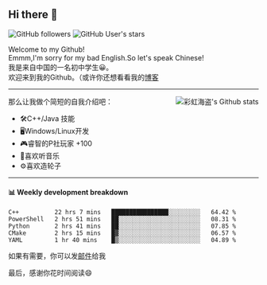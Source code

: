 ## Hi there 👋

![GitHub followers](https://img.shields.io/github/followers/mingmoe?style=social)
![GitHub User's stars](https://img.shields.io/github/stars/GOSCPS?style=social)

Welcome to my Github!  
Emmm,I'm sorry for my bad English.So let's speak Chinese!  
我是来自中国的一名初中学生😀。  
欢迎来到我的Github。（或许你还想看看我的[博客](https://blog.kawayi.moe/)
<hr>

<div align="right"><img alt="彩虹海盗's Github stats" align="right" src="https://github-readme-stats.vercel.app/api?username=mingmoe"/></div>

那么让我做个简短的自我介绍吧：  
+ 🛠️C++/Java 技能  
+ 🖥️Windows/Linux开发  
+ 🎮睿智的P社玩家 +100  
+ 🎵喜欢听音乐  
+ ⚙️喜欢造轮子
<hr>

#### 📊 Weekly development breakdown
<!--START_SECTION:waka-->
```text
C++          22 hrs 7 mins   ████████████████░░░░░░░░░   64.42 % 
PowerShell   2 hrs 51 mins   ██░░░░░░░░░░░░░░░░░░░░░░░   08.31 % 
Python       2 hrs 41 mins   ██░░░░░░░░░░░░░░░░░░░░░░░   07.85 % 
CMake        2 hrs 15 mins   █▓░░░░░░░░░░░░░░░░░░░░░░░   06.57 % 
YAML         1 hr 40 mins    █▒░░░░░░░░░░░░░░░░░░░░░░░   04.89 % 
```
<!--END_SECTION:waka-->

如果有需要，你可以发[邮件](mailto:me@kawayi.moe)给我

最后，感谢你花时间阅读😄

